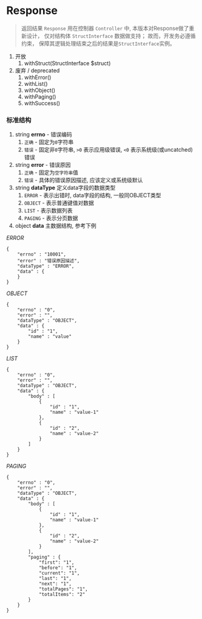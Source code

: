 # Response

> 返回结果 `Response` 用在控制器 `Controller` 中, 
本版本对Response做了重新设计，
仅对结构体 `StructInterface` 数据做支持；
故而，开发务必遵循约束，
保障其逻辑处理结束之后的结果是`StructInterface`实例。


1. 开放
    1. withStruct(StructInterface $struct)
1. 废弃 / deprecated
    1. withError()
    1. withList()
    1. withObject()
    1. withPaging()
    1. withSuccess()



### 标准结构

1. string **errno** - 错误编码
    1. `正确` - 固定为`0`字符串
    1. `错误` - 固定非`0`字符串, `>0` 表示应用级错误, `<0` 表示系统级(或uncatched)错误
1. string **error** - 错误原因
    1. `正确` - 固定为`空字符串`值
    1. `错误` - 具体的错误原因描述, 应该定义或系统级默认
1. string **dataType** 定义data字段的数据类型
    1. `ERROR` - 表示出错时, data字段的结构, 一般同OBJECT类型
    1. `OBJECT` - 表示普通键值对数据
    1. `LIST` - 表示数据列表
    1. `PAGING` - 表示分页数据
1. object **data** 主数据结构, 参考下例


*ERROR*

```text
{
    "errno" : "10001", 
    "error" : "错误原因描述", 
    "dataType" : "ERROR", 
    "data" : {
    }
}
```



*OBJECT*

```text
{
    "errno" : "0", 
    "error" : "", 
    "dataType" : "OBJECT", 
    "data" : {
        "id" : "1", 
        "name" : "value"
    }
}
```



*LIST*

```text
{
    "errno" : "0", 
    "error" : "", 
    "dataType" : "OBJECT", 
    "data" : {
        "body" : [
            {
                "id" : "1", 
                "name" : "value-1"
            },
            {
                "id" : "2", 
                "name" : "value-2"
            }
        ]
    }
}
```



*PAGING*

```text
{
    "errno" : "0", 
    "error" : "", 
    "dataType" : "OBJECT", 
    "data" : {
        "body" : [
            {
                "id" : "1", 
                "name" : "value-1"
            },
            {
                "id" : "2", 
                "name" : "value-2"
            }
        ],
        "paging" : {
            "first": "1",
            "before": "1",
            "current": "1",
            "last": "1",
            "next": "1",
            "totalPages": "1",
            "totalItems": "2"
        }
    }
}
```

